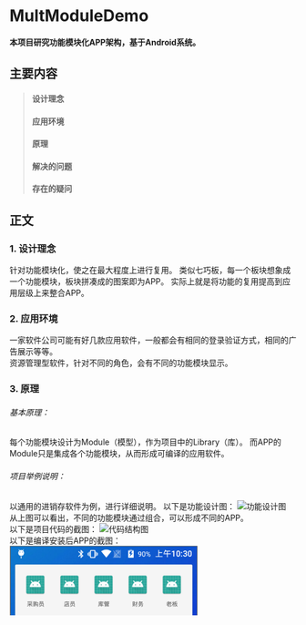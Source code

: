 # MultModuleDemo

**本项目研究功能模块化APP架构，基于Android系统。**

## 主要内容
> #### 设计理念
> #### 应用环境
> #### 原理
> #### 解决的问题
> #### 存在的疑问
## 正文
### 1. 设计理念
针对功能模块化，使之在最大程度上进行复用。
类似七巧板，每一个板块想象成一个功能模块，板块拼凑成的图案即为APP。
实际上就是将功能的复用提高到应用层级上来整合APP。
### 2. 应用环境
一家软件公司可能有好几款应用软件，一般都会有相同的登录验证方式，相同的广告展示等等。  
资源管理型软件，针对不同的角色，会有不同的功能模块显示。
### 3. 原理
###### 基本原理：  
每个功能模块设计为Module（模型），作为项目中的Library（库）。
而APP的Module只是集成各个功能模块，从而形成可编译的应用软件。
###### 项目举例说明：
以通用的进销存软件为例，进行详细说明。
以下是功能设计图：
![功能设计图](https://github.com/pulque/MultModuleDemo/tree/master/images/functions.png)  
从上图可以看出，不同的功能模块通过组合，可以形成不同的APP。  
以下是项目代码的截图：
![代码结构图](https://github.com/pulque/MultModuleDemo/tree/master/images/project_structure.png)  
以下是编译安装后APP的截图：
![手机APP展示图](https://github.com/pulque/MultModuleDemo/blob/master/images/apps.png?raw=true)  
